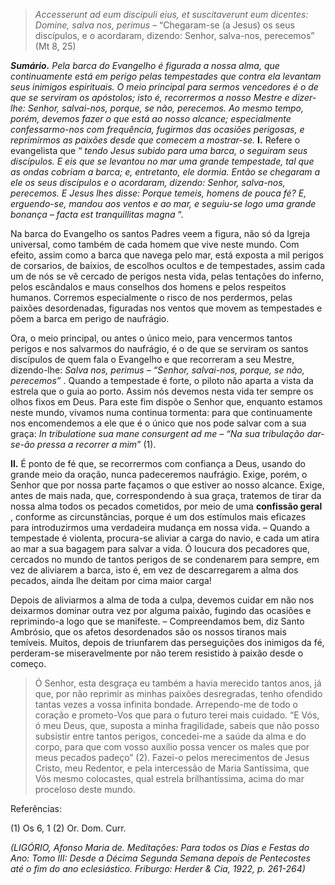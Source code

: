 > *Accesserunt ad eum discipuli eius, et suscitaverunt eum dicentes: Domine, salva nos, perimus* – “Chegaram-se (a Jesus) os seus discípulos, e o acordaram, dizendo: Senhor, salva-nos, perecemos” (Mt 8, 25)

***Sumário.** Pela barca do Evangelho é figurada a nossa alma, que continuamente está em perigo pelas tempestades que contra ela levantam seus inimigos espirituais. O meio principal para sermos vencedores é o de que se serviram os apóstolos; isto é, recorrermos a nosso Mestre e dizer-lhe: Senhor, salvai-nos, porque, se não, perecemos. Ao mesmo tempo, porém, devemos fazer o que está ao nosso alcance; especialmente confessarmo-nos com frequência, fugirmos das ocasiões perigosas, e reprimirmos as paixões desde que comecem a mostrar-se.* **I.** Refere o evangelista que “ *tendo Jesus subido para uma barca, o seguiram seus discípulos. E eis que se levantou no mar uma grande tempestade, tal que as ondas cobriam a barca; e, entretanto, ele dormia. Então se chegaram a ele os seus discípulos e o acordaram, dizendo: Senhor, salva-nos, perecemos. E Jesus lhes disse: Porque temeis, homens de pouca fé? E, erguendo-se, mandou aos ventos e ao mar, e seguiu-se logo uma grande bonança – facta est tranquillitas magna* “.

Na barca do Evangelho os santos Padres veem a figura, não só da Igreja universal, como também de cada homem que vive neste mundo. Com efeito, assim como a barca que navega pelo mar, está exposta a mil perigos de corsarios, de baixios, de escolhos ocultos e de tempestades, assim cada um de nós se vê cercado de perigos nesta vida, pelas tentações do inferno, pelos escândalos e maus conselhos dos homens e pelos respeitos humanos. Corremos especialmente o risco de nos perdermos, pelas paixões desordenadas, figuradas nos ventos que movem as tempestades e põem a barca em perigo de naufrágio.

Ora, o meio principal, ou antes o único meio, para vencermos tantos perigos e nos salvarmos do naufrágio, é o de que se serviram os santos discípulos de quem fala o Evangelho e que recorreram a seu Mestre, dizendo-lhe: *Salva nos, perimus – “Senhor, salvai-nos, porque, se não, perecemos”* . Quando a tempestade é forte, o piloto não aparta a vista da estrela que o guia ao porto. Assim nós devemos nesta vida ter sempre os olhos fixos em Deus. Para este fim dispõe o Senhor que, enquanto estamos neste mundo, vivamos numa continua tormenta: para que continuamente nos encomendemos a ele que é o único que nos pode salvar com a sua graça: *In tribulatione sua mane consurgent ad me – “Na sua tribulação dar-se-ão pressa a recorrer a mim”* (1).

**II.** É ponto de fé que, se recorrermos com confiança a Deus, usando do grande meio da oração, nunca padeceremos naufrágio. Exige, porém, o Senhor que por nossa parte façamos o que estiver ao nosso alcance. Exige, antes de mais nada, que, correspondendo à sua graça, tratemos de tirar da nossa alma todos os pecados cometidos, por meio de uma **confissão geral** , conforme as circunstâncias, porque é um dos estímulos mais eficazes para introduzirmos uma verdadeira mudança em nossa vida. – Quando a tempestade é violenta, procura-se aliviar a carga do navio, e cada um atira ao mar a sua bagagem para salvar a vida. Ó loucura dos pecadores que, cercados no mundo de tantos perigos de se condenarem para sempre, em vez de aliviarem a barca, isto é, em vez de descarregarem a alma dos pecados, ainda lhe deitam por cima maior carga!

Depois de aliviarmos a alma de toda a culpa, devemos cuidar em não nos deixarmos dominar outra vez por alguma paixão, fugindo das ocasiões e reprimindo-a logo que se manifeste. – Compreendamos bem, diz Santo Ambrósio, que os afetos desordenados são os nossos tiranos mais temíveis. Muitos, depois de triunfarem das perseguições dos inimigos da fé, perderam-se miseravelmente por não terem resistido à paixão desde o começo.

> Ó Senhor, esta desgraça eu também a havia merecido tantos anos, já que, por não reprimir as minhas paixões desregradas, tenho ofendido tantas vezes a vossa infinita bondade. Arrependo-me de todo o coração e prometo-Vos que para o futuro terei mais cuidado. “E Vós, ó meu Deus, que, suposta a minha fragilidade, sabeis que não posso subsistir entre tantos perigos, concedei-me a saúde da alma e do corpo, para que com vosso auxílio possa vencer os males que por meus pecados padeço” (2). Fazei-o pelos merecimentos de Jesus Cristo, meu Redentor, e pela intercessão de Maria Santíssima, que Vós mesmo colocastes, qual estrela brilhantíssima, acima do mar proceloso deste mundo.

Referências:

\(1\) Os 6, 1 (2) Or. Dom. Curr.

*(LIGÓRIO, Afonso Maria de. Meditações: Para todos os Dias e Festas do Ano: Tomo III: Desde a Décima Segunda Semana depois de Pentecostes até o fim do ano eclesiástico. Friburgo: Herder & Cia, 1922, p. 261-264)*
